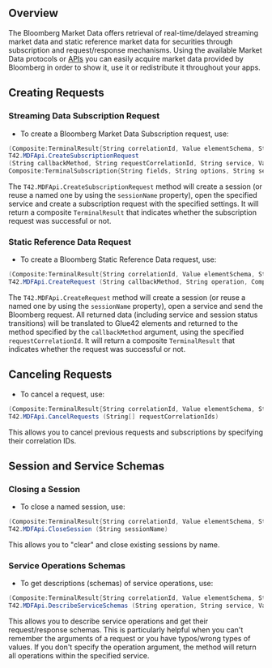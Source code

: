 ## Overview

The Bloomberg Market Data offers retrieval of real-time/delayed streaming market data and static reference market data for securities through subscription and request/response mechanisms. Using the available Market Data protocols or [APIs](../javascript/index.html) you can easily acquire market data provided by Bloomberg in order to show it, use it or redistribute it throughout your apps.

## Creating Requests

### Streaming Data Subscription Request

- To create a Bloomberg Market Data Subscription request, use:

```csharp
(Composite:TerminalResult{String correlationId, Value elementSchema, String message, Value requestSchema, Value responseSchemas, Bool success} result)
T42.MDFApi.CreateSubscriptionRequest
(String callbackMethod, String requestCorrelationId, String service, Value settings,
Composite:TerminalSubscription{String fields, String options, String security, String subscriptionId}[] subscriptions)
```

The `T42.MDFApi.CreateSubscriptionRequest` method will create a session (or reuse a named one by using the `sessionName` property), open the specified service and create a subscription request with the specified settings. It will return a composite `TerminalResult` that indicates whether the subscription request was successful or not.

### Static Reference Data Request

- To create a Bloomberg Static Reference Data request, use:

```csharp
(Composite:TerminalResult{String correlationId, Value elementSchema, String message, Value requestSchema, Value responseSchemas, Bool success} result)
T42.MDFApi.CreateRequest (String callbackMethod, String operation, Composite[] operationArgs, String requestCorrelationId, String service, Value settings)
```

The `T42.MDFApi.CreateRequest` method will create a session (or reuse a named one by using the `sessionName` property), open a service and send the Bloomberg request. All returned data (including service and session status transitions) will be translated to Glue42 elements and returned to the method specified by the `callbackMethod` argument, using the specified `requestCorrelationId`. It will return a composite `TerminalResult` that indicates whether the request was successful or not.

## Canceling Requests

- To cancel a request, use:

```csharp
(Composite:TerminalResult{String correlationId, Value elementSchema, String message, Value requestSchema, Value responseSchemas, Bool success}[] result)
T42.MDFApi.CancelRequests (String[] requestCorrelationIds)
```

This allows you to cancel previous requests and subscriptions by specifying their correlation IDs.

## Session and Service Schemas

### Closing a Session

- To close a named session, use:

```csharp
(Composite:TerminalResult{String correlationId, Value elementSchema, String message, Value requestSchema, Value responseSchemas, Bool success} result)
T42.MDFApi.CloseSession (String sessionName)
```

This allows you to "clear" and close existing sessions by name.

### Service Operations Schemas

- To get descriptions (schemas) of service operations, use:

```csharp
(Composite:TerminalResult{String correlationId, Value elementSchema, String message, Value requestSchema, Value responseSchemas, Bool success} result)
T42.MDFApi.DescribeServiceSchemas (String operation, String service, Value settings)
```

This allows you to describe service operations and get their request/response schemas. This is particularly helpful when you can't remember the arguments of a request or you have typos/wrong types of values. If you don't specify the operation argument, the method will return all operations within the specified service.